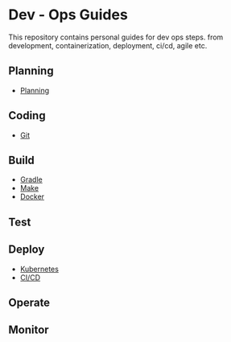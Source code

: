 # Dev - Ops Guides

This repository contains personal guides for dev ops steps. from development, containerization, deployment, ci/cd, agile etc.

## Planning
- [Planning]()
## Coding
- [Git]()
## Build
- [Gradle]()
- [Make]()
- [Docker]()
## Test

## Deploy
- [Kubernetes](https://github.com/damsog/DevOps-guides/blob/main/kubernetes.md)
- [CI/CD](https://github.com/damsog/DevOps-guides/blob/main/ci-cd.md)

## Operate

## Monitor

